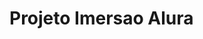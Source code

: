 # Projeto Imersao Alura

<!-- ## Meu Texto no Proximo Nivel

O objetio é te auxiliar a treinar para evoluir a `qualidade` da sua escrita, assim lapidando sua redação teste/treino antes de enviar para a avaliação do professor(a).

Você aprende as construir melhor o conteúdo e enriquecer seu **`vocabulario`**. -->
